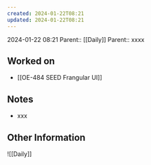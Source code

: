 ```yaml
---
created: 2024-01-22T08:21
updated: 2024-01-22T08:21
---
```

2024-01-22 08:21
Parent:: [[Daily]] 
Parent:: xxxx
## Worked on

- [[OE-484 SEED Frangular UI]]

## Notes

- xxx

## Other Information

![[Daily]]
